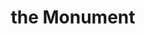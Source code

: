 ---
pid: ls177
title: the Monument
location_transcription: Academy of Natural Sciences
coordinates: "[-75.171268834953, 39.956809935282]"
zipcode: '19143'
gen_neighborhood: West Philadelphia
neighborhood: University City
outside_phl: 
age: '6'
age_range: 6-13
instagram: 
image_file_name: ls_177.jpg
proposal_transcription: "#NAME?"
topic: Architecture
topic_summary: '0'
type: Building,Other No Form
keywords_other: Buildings
credit: Zay
image_labels: 
twitter: 
facebook: 
permalink: "/monuments/ls177/"
layout: item-page
---